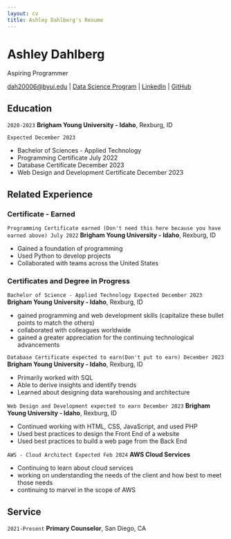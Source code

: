 ```yaml
---
layout: cv
title: Ashley Dahlberg's Resume
---
```

# Ashley Dahlberg
Aspiring Programmer

<div id="webaddress">
<a href="dah20006@byui.edu">dah20006@byui.edu</a>
| <a href="https://byuidatascience.github.io/development.html">Data Science Program</a>
| <a href="https://www.linkedin.com/dahlbergAH">LinkedIn</a>
| <a href="https://dahlbergah.github.io/Dahlberg-Resume/">GitHub</a>
</div>

<!-- https://www.monique.tech/the-art-of-markdown -->

## Education

`2020-2023`
__Brigham Young University - Idaho__, Rexburg, ID

`Expected December 2023`

- Bachelor of Sciences - Applied Technology
- Programming Certificate July 2022
- Database Certificate December 2023
- Web Design and Development Certificate December 2023


## Related Experience

### Certificate - Earned

`Programming Certificate earned (Don't need this here because you have earned above) July 2022`
__Brigham Young University - Idaho__, Rexburg, ID

- Gained a foundation of programming
- Used Python to develop projects
- Collaborated with teams across the United States

### Certificates and Degree in Progress

`Bachelor of Science - Applied Technology Expected December 2023`
__Brigham Young University - Idaho__, Rexburg, ID

- gained programming and web development skills (capitalize these bullet points to match the others)
- collaborated with colleagues worldwide
- gained a greater appreciation for the continuing technological advancements 

`Database Certificate expected to earn(Don't put to earn) December 2023`
__Brigham Young University - Idaho__, Rexburg, ID

- Primarily worked with SQL
- Able to derive insights and identify trends 
- Learned about designing data warehousing and architecture


`Web Design and Development expected to earn December 2023`
__Brigham Young University - Idaho__, Rexburg, ID

- Continued working with HTML, CSS, JavaScript, and used PHP
- Used best practices to design the Front End of a website 
- Used best practices to build a web page from the Back End


`AWS - Cloud Architect Expected Feb 2024`
__AWS Cloud Services__

- Continuing to learn about cloud services 
- working on understanding the needs of the client and how best to meet those needs
- continuing to marvel in the scope of AWS 


## Service 

`2021-Present`
__Primary Counselor__, San Diego, CA



<!-- ### Footer

Last updated: May 2013 -->


